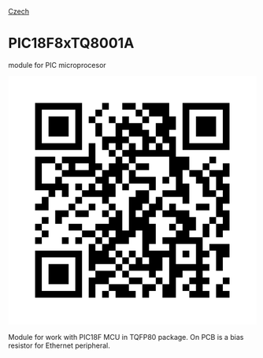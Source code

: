 
[Czech](./README.cs.md)
<!--- module --->
# PIC18F8xTQ8001A
<!--- Emodule --->

<!--- subtitle --->module for PIC microprocesor<!--- Esubtitle --->

![PIC18F8xTQ8001A](DOC/SRC/img/PIC18F8xTQ8001A_QRcode.png)

<!--- description --->Module for work with PIC18F MCU in TQFP80 package. On PCB is a bias resistor for Ethernet peripheral. <!--- Edescription --->
            